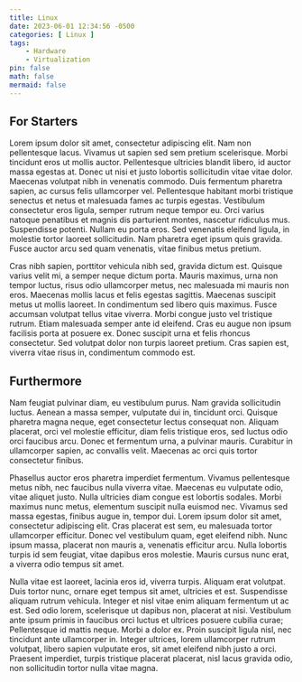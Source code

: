 ```yaml
---
title: Linux
date: 2023-06-01 12:34:56 -0500
categories: [ Linux ]
tags:
    - Hardware
    - Virtualization
pin: false
math: false
mermaid: false
---
```


## For Starters
Lorem ipsum dolor sit amet, consectetur adipiscing elit. Nam non pellentesque lacus. Vivamus ut sapien sed sem pretium scelerisque. Morbi tincidunt eros ut mollis auctor. Pellentesque ultricies blandit libero, id auctor massa egestas at. Donec ut nisi et justo lobortis sollicitudin vitae vitae dolor. Maecenas volutpat nibh in venenatis commodo. Duis fermentum pharetra sapien, ac cursus felis ullamcorper vel. Pellentesque habitant morbi tristique senectus et netus et malesuada fames ac turpis egestas. Vestibulum consectetur eros ligula, semper rutrum neque tempor eu. Orci varius natoque penatibus et magnis dis parturient montes, nascetur ridiculus mus. Suspendisse potenti. Nullam eu porta eros. Sed venenatis eleifend ligula, in molestie tortor laoreet sollicitudin. Nam pharetra eget ipsum quis gravida. Fusce auctor arcu sed quam venenatis, vitae finibus metus pretium.

Cras nibh sapien, porttitor vehicula nibh sed, gravida dictum est. Quisque varius velit mi, a semper neque dictum porta. Mauris maximus, urna non tempor luctus, risus odio ullamcorper metus, nec malesuada mi mauris non eros. Maecenas mollis lacus et felis egestas sagittis. Maecenas suscipit metus ut mollis laoreet. In condimentum sed libero quis maximus. Fusce accumsan volutpat tellus vitae viverra. Morbi congue justo vel tristique rutrum. Etiam malesuada semper ante id eleifend. Cras eu augue non ipsum facilisis porta at posuere ex. Donec suscipit urna et felis rhoncus consectetur. Sed volutpat dolor non turpis laoreet pretium. Cras sapien est, viverra vitae risus in, condimentum commodo est.

## Furthermore
Nam feugiat pulvinar diam, eu vestibulum purus. Nam gravida sollicitudin luctus. Aenean a massa semper, vulputate dui in, tincidunt orci. Quisque pharetra magna neque, eget consectetur lectus consequat non. Aliquam placerat, orci vel molestie efficitur, diam felis tristique eros, sed luctus odio orci faucibus arcu. Donec et fermentum urna, a pulvinar mauris. Curabitur in ullamcorper sapien, ac convallis velit. Maecenas ac orci quis tortor consectetur finibus.

Phasellus auctor eros pharetra imperdiet fermentum. Vivamus pellentesque metus nibh, nec faucibus nulla viverra vitae. Maecenas eu vulputate odio, vitae aliquet justo. Nulla ultricies diam congue est lobortis sodales. Morbi maximus nunc metus, elementum suscipit nulla euismod nec. Vivamus sed massa egestas, finibus augue in, tempor dui. Lorem ipsum dolor sit amet, consectetur adipiscing elit. Cras placerat est sem, eu malesuada tortor ullamcorper efficitur. Donec vel vestibulum quam, eget eleifend nibh. Nunc ipsum massa, placerat non mauris a, venenatis efficitur arcu. Nulla lobortis turpis id sem feugiat, vitae dapibus eros molestie. Mauris cursus nunc erat, a viverra odio tempus sit amet.

Nulla vitae est laoreet, lacinia eros id, viverra turpis. Aliquam erat volutpat. Duis tortor nunc, ornare eget tempus sit amet, ultricies et est. Suspendisse aliquam rutrum vehicula. Integer et nisl vitae enim aliquam fermentum ut ac est. Sed odio lorem, scelerisque ut dapibus non, placerat at nisi. Vestibulum ante ipsum primis in faucibus orci luctus et ultrices posuere cubilia curae; Pellentesque id mattis neque. Morbi a dolor ex. Proin suscipit ligula nisl, nec tincidunt ante ullamcorper in. Integer ultrices, lorem ullamcorper rutrum volutpat, libero sapien vulputate eros, sit amet eleifend nibh justo a orci. Praesent imperdiet, turpis tristique placerat placerat, nisl lacus gravida odio, non sollicitudin tortor nulla vitae magna.